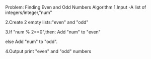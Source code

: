 Problem: Finding Even and Odd Numbers
Algorithm
1.Input
-A list of integers/integer,"num"

2.Create 2 empty lists:"even" and "odd"

3.If "num % 2==0",then:
       Add "num" to "even"

   else 
       Add "num" to "odd".
 


4.Output 
print "even" and "odd" numbers
